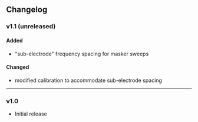 ## Changelog

### v1.1 (unreleased)
#### Added
- "sub-electrode" frequency spacing for masker sweeps
#### Changed
- modified calibration to accommodate sub-electrode spacing

---

### v1.0
- Initial release
 
